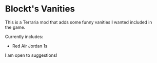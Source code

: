 # Blockt's Vanities

This is a Terraria mod that adds some funny vanities I wanted included in the game.

Currently includes:
  - Red Air Jordan 1s

I am open to suggestions!